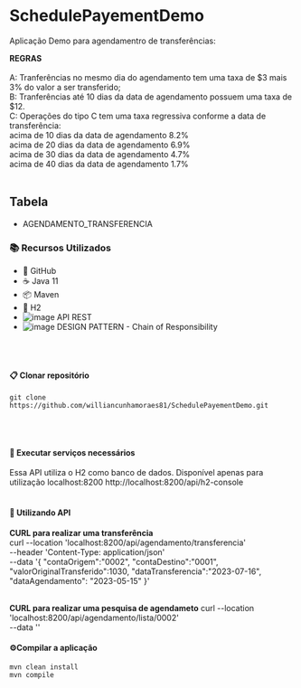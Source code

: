 # SchedulePayementDemo

Aplicação Demo para agendamentro de transferências:

<b>REGRAS </b>
<br>
<br>
A: Tranferências no mesmo dia do agendamento tem uma taxa de $3 mais 3% do valor a ser transferido;
<br>
B: Tranferências até 10 dias da data de agendamento possuem uma taxa de $12.
<br>
C: Operações do tipo C tem uma taxa regressiva conforme a data de transferência:
<br>
   acima de 10 dias da data de agendamento 8.2%
   <br>
   acima de 20 dias da data de agendamento 6.9%
   <br>
   acima de 30 dias da data de agendamento 4.7%
   <br>
   acima de 40 dias da data de agendamento 1.7%
   <br>
<br/>

## Tabela 
* AGENDAMENTO_TRANSFERENCIA


### 📚 Recursos Utilizados

- 🌴 GitHub
- ☕ Java 11
- 📦 Maven
- 🐘 H2
- ![image](https://github.com/williancunhamoraes81/SchedulePayementDemo/assets/72080283/6aa9af65-9334-48a7-b3f2-fb4e5cf2bff2)
API REST
- ![image](https://github.com/williancunhamoraes81/SchedulePayementDemo/assets/72080283/c61d3a75-d12a-4a88-a739-c0f852f8bb76)
DESIGN PATTERN - Chain of Responsibility 

<br/><br/>
#### 📋 Clonar repositório

```
git clone https://github.com/williancunhamoraes81/SchedulePayementDemo.git
```
<br/><br/>
#### 🚢 Executar serviços necessários

Essa API utiliza o H2 como banco de dados. Disponível apenas para utilização localhost:8200
http://localhost:8200/api/h2-console
<br/><br/>

#### 🚢 Utilizando API
<b>CURL para realizar uma transferência</b>
<br/>
curl --location 'localhost:8200/api/agendamento/transferencia' \
--header 'Content-Type: application/json' \
--data '{
   "contaOrigem":"0002",
   "contaDestino":"0001",   
   "valorOriginalTransferido":1030,
   "dataTransferencia":"2023-07-16",
   "dataAgendamento": "2023-05-15"
}'
<br/>
<br/>

<b>CURL para realizar uma pesquisa de agendameto</b>
curl --location 'localhost:8200/api/agendamento/lista/0002' \
--data ''
<br>
#### ⚙️Compilar a aplicação
```
mvn clean install
mvn compile
```

